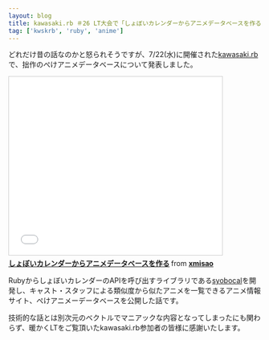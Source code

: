 ```yaml
---
layout: blog
title: kawasaki.rb ＃26 LT大会で「しょぼいカレンダーからアニメデータベースを作る」というLTをしました
tag: ['kwskrb', 'ruby', 'anime']
---
```




どれだけ昔の話なのかと怒られそうですが、7/22(水)に開催された[kawasaki.rb](http://kawasakirb.github.io/kawasakirb/2015/07/26/kawasakirb-026-kwskrb/)で、拙作のぺけアニメデータベースについて発表しました。

<iframe src="//www.slideshare.net/slideshow/embed_code/key/xOHYaNzmNS5Ngn" width="425" height="355" frameborder="0" marginwidth="0" marginheight="0" scrolling="no" style="border:1px solid #CCC; border-width:1px; margin-bottom:5px; max-width: 100%;" allowfullscreen> </iframe> <div style="margin-bottom:5px"> <strong> <a href="//www.slideshare.net/xmisao/ss-50798795" title="しょぼいカレンダーからアニメデータベースを作る" target="_blank">しょぼいカレンダーからアニメデータベースを作る</a> </strong> from <strong><a href="//www.slideshare.net/xmisao" target="_blank">xmisao</a></strong> </div>

RubyからしょぼいカレンダーのAPIを呼び出すライブラリである[syobocal](https://github.com/xmisao/syobocal)を開発し、キャスト・スタッフによる類似度から似たアニメを一覧できるアニメ情報サイト、ぺけアニメーデータベースを公開した話です。

技術的な話とは別次元のベクトルでマニアックな内容となってしまったにも関わらず、暖かくLTをご覧頂いたkawasaki.rb参加者の皆様に感謝いたします。
